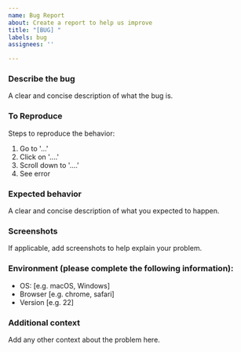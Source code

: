 ```yaml
---
name: Bug Report
about: Create a report to help us improve
title: "[BUG] "
labels: bug
assignees: ''

---
```


### Describe the bug
A clear and concise description of what the bug is.

### To Reproduce
Steps to reproduce the behavior:
1. Go to '...'
2. Click on '....'
3. Scroll down to '....'
4. See error

### Expected behavior
A clear and concise description of what you expected to happen.

### Screenshots
If applicable, add screenshots to help explain your problem.

### Environment (please complete the following information):
 - OS: [e.g. macOS, Windows]
 - Browser [e.g. chrome, safari]
 - Version [e.g. 22]

### Additional context
Add any other context about the problem here. 